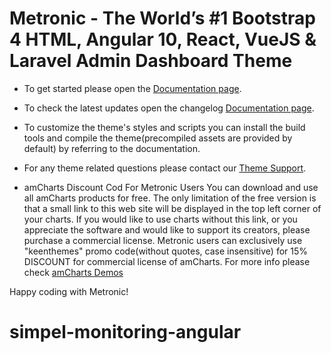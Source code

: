 # Metronic - The World’s #1 Bootstrap 4 HTML, Angular 10, React, VueJS & Laravel Admin Dashboard Theme

- To get started please open the [Documentation page](//keenthemes.com/metronic/?page=docs).

- To check the latest updates open the changelog [Documentation page](//keenthemes.com/metronic/?page=changelog).

- To customize the theme's styles and scripts you can install the build tools
  and compile the theme(precompiled assets are provided by default) by referring to the documentation.

- For any theme related questions please contact our [Theme Support](//keenthemes.com/theme-support/).

- amCharts Discount Cod For Metronic Users
  You can download and use all amCharts products for free. The only limitation of the free version is that a small link to this web site will be displayed in the top left corner of your charts. If you would like to use charts without this link, or you appreciate the software and would like to support its creators, please purchase a commercial license. Metronic users can exclusively use "keenthemes" promo code(without quotes, case insensitive) for 15% DISCOUNT for commercial license of amCharts. For more info please check [amCharts Demos](www.amcharts.com/demos/)

Happy coding with Metronic!
# simpel-monitoring-angular
